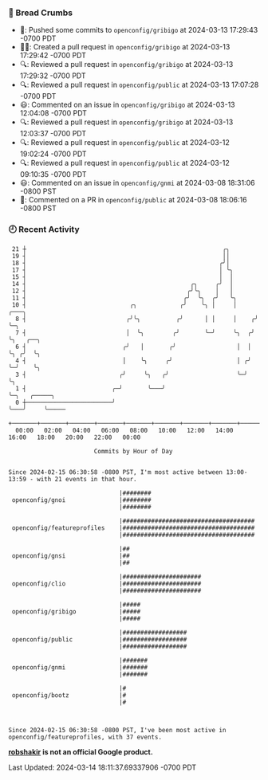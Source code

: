 ### 🍞 Bread Crumbs

 * 🚢: Pushed some commits to `openconfig/gribigo` at 2024-03-13 17:29:43 -0700 PDT
 * ✍🏼: Created a pull request in `openconfig/gribigo` at 2024-03-13 17:29:42 -0700 PDT
 * 🔍: Reviewed a pull request in  `openconfig/gribigo` at 2024-03-13 17:29:32 -0700 PDT
 * 🔍: Reviewed a pull request in  `openconfig/public` at 2024-03-13 17:07:28 -0700 PDT
 * 😃: Commented on an issue in `openconfig/gribigo` at 2024-03-13 12:04:08 -0700 PDT
 * 🔍: Reviewed a pull request in  `openconfig/gribigo` at 2024-03-13 12:03:37 -0700 PDT
 * 🔍: Reviewed a pull request in  `openconfig/public` at 2024-03-12 19:02:24 -0700 PDT
 * 🔍: Reviewed a pull request in  `openconfig/public` at 2024-03-12 09:10:35 -0700 PDT
 * 😃: Commented on an issue in `openconfig/gnmi` at 2024-03-08 18:31:06 -0800 PST
 * 💬: Commented on a PR in  `openconfig/public` at 2024-03-08 18:06:16 -0800 PST

### 🕘 Recent Activity
```
 21 ┼                                                       ╭╮
 19 ┤                                                       ││
 18 ┤                                                      ╭╯│
 17 ┤                                                      │ ╰╮
 15 ┤                                                      │  │
 14 ┤                                              ╭╮     ╭╯  │
 12 ┤                                             ╭╯╰╮    │   │
 11 ┤                                            ╭╯  ╰╮  ╭╯   ╰╮
 10 ┤                             ╭╮            ╭╯    ╰╮ │     │     ╭───╮
  8 ┤                            ╭╯╰╮          ╭╯      │ │     │    ╭╯   ╰─╮
  7 ┤                            │  ╰╮        ╭╯       ╰─╯     ╰╮  ╭╯      ╰╮   ╭──╮
  6 ┤                           ╭╯   │       ╭╯                 │  │        ╰╮ ╭╯  ╰╮
  4 ┤                           │    ╰╮     ╭╯                  │ ╭╯         ╰─╯    ╰╮
  3 ┤                          ╭╯     ╰╮   ╭╯                   ╰─╯                  ╰╮
  1 ┤                        ╭─╯       ╰───╯                                          ╰─╮   ╭─────╮
  0 ┼────────────────────────╯                                                          ╰───╯     ╰─────
    +───────+───────+───────+───────+───────+───────+───────+───────+───────+───────+───────+───────+────
  00:00   02:00   04:00   06:00   08:00   10:00   12:00   14:00   16:00   18:00   20:00   22:00   00:00   

						Commits by Hour of Day


Since 2024-02-15 06:30:58 -0800 PST, I'm most active between 13:00-13:59 - with 21 events in that hour.

```



```
                               |########
 openconfig/gnoi               |########
                               |########

                               |#####################################
 openconfig/featureprofiles    |#####################################
                               |#####################################

                               |##
 openconfig/gnsi               |##
                               |##

                               |######################
 openconfig/clio               |######################
                               |######################

                               |#####
 openconfig/gribigo            |#####
                               |#####

                               |##################
 openconfig/public             |##################
                               |##################

                               |#######
 openconfig/gnmi               |#######
                               |#######

                               |#
 openconfig/bootz              |#
                               |#



Since 2024-02-15 06:30:58 -0800 PST, I've been most active in openconfig/featureprofiles, with 37 events.

```
**[robshakir](mailto:robjs@google.com) is not an official Google product.**  


Last Updated: 2024-03-14 18:11:37.69337906 -0700 PDT
